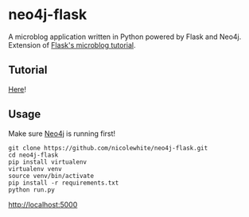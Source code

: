 # neo4j-flask
A microblog application written in Python powered by Flask and Neo4j. Extension of [Flask's microblog tutorial](http://flask.pocoo.org/docs/0.10/tutorial/).

## Tutorial

[Here](http://nicolewhite.github.io/neo4j-flask/)!

## Usage

Make sure [Neo4j](http://neo4j.com/download/) is running first!

```
git clone https://github.com/nicolewhite/neo4j-flask.git
cd neo4j-flask
pip install virtualenv
virtualenv venv
source venv/bin/activate
pip install -r requirements.txt
python run.py
```

[http://localhost:5000](http://localhost:5000)
